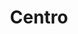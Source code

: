 ---
layout: bairro
title: Centro
regiao: zona-central
pb: "!1m18!1m12!1m3!1d14630.85049166879!2d-46.63291115000001!3d-23.542836349999995!2m3!1f0!2f0!3f0!3m2!1i1024!2i768!4f13.1!3m3!1m2!1s0x94ce58560a6c5f29%3A0xeff177e6d6a04b7a!2sCentro%2C+S%C3%A3o+Paulo+-+State+of+S%C3%A3o+Paulo!5e0!3m2!1sen!2sbr!4v1427318141168"
alt: Mosteiro São Bento
flickr_id: https://c1.staticflickr.com/9/8748/16691927567
secret: 89fe386280
secret1600: c5f8b28aa9
secret2048: 554a81e428
---